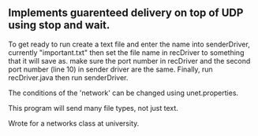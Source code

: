 ## Implements guarenteed delivery on top of UDP using stop and wait. 

To get ready to run create a text file and enter the name into senderDriver, currently "important.txt" then set the file name in recDriver to something that it will save as. make sure the port number in recDriver and the second port number (line 10) in sender driver are the same. Finally, run recDriver.java then run senderDriver.

The conditions of the 'network' can be changed using unet.properties.

This program will send many file types, not just text. 

Wrote for a networks class at university.

